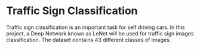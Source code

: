 <h1>Traffic Sign Classification</h1>

Traffic sign classification is an important task for self driving cars.
In this project, a Deep Network known as LeNet will be used for traffic sign images classification.
The dataset contains 43 different classes of images. 

